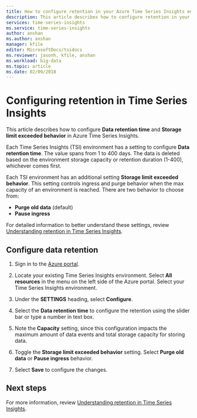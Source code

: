 ```yaml
---
title: How to configure retention in your Azure Time Series Insights environment | Microsoft Docs
description: This article describes how to configure retention in your Azure Time Series Insights environment. 
services: time-series-insights
ms.service: time-series-insights
author: anshan
ms.author: anshan
manager: kfile
editor: MicrosoftDocs/tsidocs
ms.reviewer: jasonh, kfile, anshan
ms.workload: big-data
ms.topic: article
ms.date: 02/09/2018
---
```


# Configuring retention in Time Series Insights
This article describes how to configure **Data retention time** and **Storage limit exceeded behavior** in Azure Time Series Insights.

Each Time Series Insights (TSI) environment has a setting to configure **Data retention time**. The value spans from 1 to 400 days. The data is deleted based on the environment storage capacity or retention duration (1-400), whichever comes first.

Each TSI environment has an additional setting **Storage limit exceeded behavior**. This setting controls ingress and purge behavior when the max capacity of an environment is reached. There are two behavior to choose from:
- **Purge old data** (default)  
- **Pause ingress**

For detailed information to better understand these settings, review [Understanding retention in Time Series Insights](time-series-insights-concepts-retention.md).  

## Configure data retention

1. Sign in to the [Azure portal](https://portal.azure.com).

2. Locate your existing Time Series Insights environment. Select **All resources** in the menu on the left side of the Azure portal. Select your Time Series Insights environment.

3. Under the **SETTINGS** heading, select **Configure**.

4. Select the **Data retention time** to configure the retention using the slider bar or type a number in text box.

5. Note the **Capacity** setting, since this configuration impacts the maximum amount of data events and total storage capacity for storing data. 

6. Toggle the **Storage limit exceeded behavior** setting. Select **Purge old data** or **Pause ingress** behavior.

7. Select **Save** to configure the changes.

## Next steps
For more information, review [Understanding retention in Time Series Insights](time-series-insights-concepts-retention.md).
